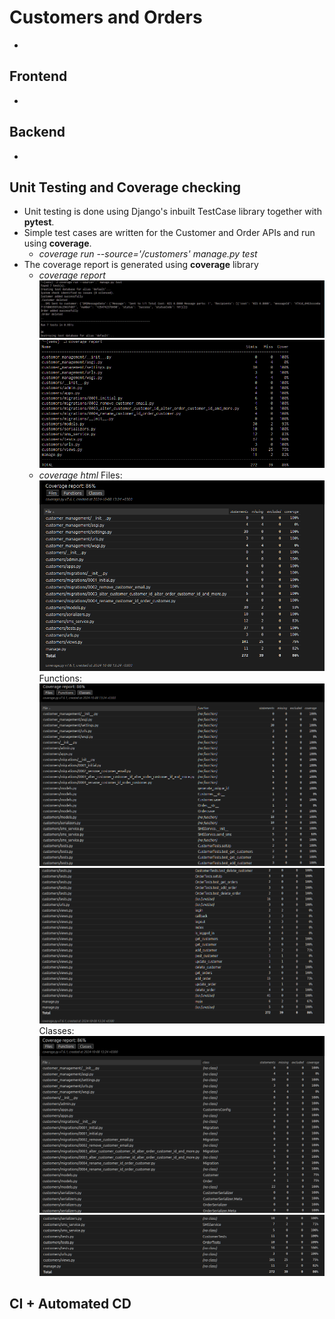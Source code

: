 # Customers and Orders
- 
## Frontend
- 
## Backend
- 
## Unit Testing and Coverage checking
- Unit testing is done using Django's inbuilt TestCase library together with **pytest**.
- Simple test cases are written for the Customer and Order APIs and run using **coverage**.
    - *coverage run --source='/customers' manage.py test*
- The coverage report is generated using **coverage** library
    - *coverage report*
        ![alt text](image-3.png)
        ![alt text](image-4.png)
    - *coverage html*
        Files: ![alt text](image-5.png)
        Functions:![alt text](image.png) ![alt text](image-1.png)
        Classes: ![alt text](image-2.png) ![alt text](image-6.png)
## CI + Automated CD 